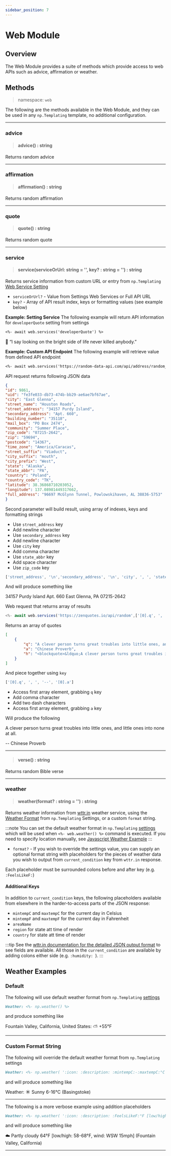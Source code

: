 ```yaml
---
sidebar_position: 7
---
```


# Web Module

## Overview
The Web Module provides a suite of methods which provide access to web APIs such as advice, affirmation or weather.

## Methods
> namespace: `web`

The following are the methods available in the Web Module, and they can be used in any `np.Templating` template, no additional configuration.

*****

### advice
> #### advice() : string
Returns random advice

*****

### affirmation
> #### affirmation() : string
Returns random affirmation

*****

### quote
> #### quote() : string
Returns random quote

*****

### service
> #### service(serviceOrUrl: string = '', key? : string = '') : string
Returns service information from custom URL or entry from `np.Templating` [Web Service Setting](/docs/settings)

- `serviceOrUrl?` - Value from Settings Web Services or Full API URL
- `key?` - Array of API result index, keys or formatting values (see example below)

**Example: Setting Service**
The following example will return API information for `developerQuote` setting from settings

```markdown
<%- await web.services('developerQuote') %>
```

🙆 “I say looking on the bright side of life never killed anybody.”

**Example: Custom API Endpoint**
The following example will retrieve value from defined API endpoint

```markdown
<%- await web.services('https://random-data-api.com/api/address/random_address',['street_address', '\n','secondary_address', '\n', 'city', ', ', 'state_abbr',' ','zip_code']) %>
```

API request returns following JSON data

```json
{
"id": 9861,
"uid": "fe3fe033-db73-474b-bb29-ae6ae7bf67ae",
"city": "East Glenna",
"street_name": "Houston Roads",
"street_address": "34157 Purdy Island",
"secondary_address": "Apt. 660",
"building_number": "35118",
"mail_box": "PO Box 2474",
"community": "Summer Place",
"zip_code": "07215-2642",
"zip": "59694",
"postcode": "14367",
"time_zone": "America/Caracas",
"street_suffix": "Viaduct",
"city_suffix": "mouth",
"city_prefix": "West",
"state": "Alaska",
"state_abbr": "PA",
"country": "Poland",
"country_code": "TK",
"latitude": 38.36868710203052,
"longitude": 137.08981449317662,
"full_address": "96697 McGlynn Tunnel, Powlowskihaven, AL 38836-5753"
}
```

Second parameter will build result, using array of indexes, keys and formatting strings

- Use `street_address` key
- Add newline character
- Use `secondary_address` key
- Add newline character
- Use `city` key
- Add comma character
- Use `state_abbr` key
- Add space character
- Use `zip_code` key

```javascript
['street_address', '\n','secondary_address', '\n', 'city', ', ', 'state_abbr',' ','zip_code']
```

And will produce something like

34157 Purdy Island
Apt. 660
East Glenna, PA 07215-2642

Web request that returns array of results

```javascript
<%- await web.services('https://zenquotes.io/api/random',['[0].q', ', ', '[0].a']) %>
```

Returns an array of quotes

```json
[
	{
		"q": "A clever person turns great troubles into little ones, and little ones into none at all. ",
		"a": "Chinese Proverb",
		"h": "<blockquote>&ldquo;A clever person turns great troubles into little ones, and little ones into none at all. &rdquo; &mdash; <footer>Chinese Proverb</footer></blockquote>"
	}
]
```

And piece together using `key`

```javascript
['[0].q', ', ', '--', '[0].a']
```

- Access first array element, grabbing `q` key
- Add comma character
- Add two dash characters
- Access first array element, grabbing `a` key

Will produce the following

A clever person turns great troubles into little ones, and little ones into none at all.

-- Chinese Proverb

*****

> #### verse() : string
Returns random Bible verse

*****

### weather
> #### weather(format? : string = '') : string
Returns weather information from [wttr.in](https://wttr.in) weather service, using the [Weather Format](/docs/settings) from `np.Templating` Settings, or a custom `format` string. 

:::note
You can set the default weather format in `np.Templating` [settings](/docs/settings) which will be used when `<%- web.weather() %>` command is executed. If you need to specify location manually, see [Javascript Weather Example](/docs/templating-examples/javascript-weather)
:::

- `format?` - If you wish to override the settings value, you can supply an optional format string with placeholders for the pieces of weather data you wish to output from `current_condition` key from `wttr.in` response.

Each placeholder must be surrounded colons before and after key (e.g. `:FeelsLikeF:`)

#### Additional Keys
In addition to `current_condition` keys, the following placeholders available from elsewhere in the harder-to-access parts of the JSON response:

- `mintempC` and `maxtempC` for the current day in Celsius
- `mintempF` and `maxtempF` for the current day in Fahrenheit
- `areaName`
- `region` for state att time of render
- `country` for state att time of render

:::tip
See the [wttr.in documentation for the detailed JSON output format](https://github.com/chubin/wttr.in#different-output-formats) to see fields are available. All those in the `current_condition` are available by adding colons either side (e.g. `:humidity: `).
:::

## Weather Examples

### Default

The following will use default weather format from `np.Templating` [settings](/docs/settings)

```markdown
Weather: <%- np.weather() %>
```

and produce something like

Fountain Valley, California, United States: ⛅️  +55°F

*****

### Custom Format String

The following will override the default weather format from `np.Templating` settings

```markdown
Weather: <%- np.weather( ':icon: :description: :mintempC:-:maxtempC:°C (:areaName:)' ) %>
```

and will produce something like

Weather: ☀️ Sunny 6-16°C (Basingstoke)

*****
The following is a more verbose example using addition placeholders

```markdown
Weather: <%- np.weather( ':icon: :description: :FeelsLikeF:°F [low/high: :mintempF:-:maxtempF:°F, wind: :winddir16Point: :windspeedMiles:mph] (:areaName:, :region:) ' ) %>
```

and will produce something like

☁️ Partly cloudy 64°F [low/high: 58-68°F, wind: WSW 15mph] (Fountain Valley, California)


*****
